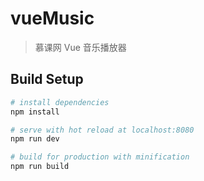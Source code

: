 # vueMusic

> 慕课网 Vue 音乐播放器

## Build Setup

``` bash
# install dependencies
npm install

# serve with hot reload at localhost:8080
npm run dev

# build for production with minification
npm run build

```
